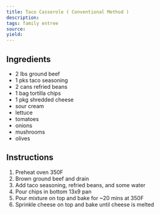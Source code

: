 ```yaml
---
title: Taco Casserole ( Conventional Method )
description: 
tags: family entree
source: 
yield: 
---
```

## Ingredients
- 2 lbs ground beef
- 1 pks taco seasoning
- 2 cans refried beans
- 1 bag tortilla chips
- 1 pkg shredded cheese
- sour cream
- lettuce
- tomatoes
- onions
- mushrooms
- olives

## Instructions
1. Preheat oven 350F
2. Brown ground beef and drain
3. Add taco seasoning, refried beans, and some water
4. Pour chips in bottom 13x9 pan
5. Pour mixture on top and bake for ~20 mins at 350F
6. Sprinkle cheese on top and bake until cheese is melted
